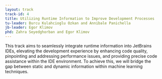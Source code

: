 ```yaml
---
layout: track
track-id: 4
title: Utilizing Runtime Information to Improve Development Processes
tu-leader: Burcu Kulahcioglu Ozkan and Annibale Panichella
jb-leader: Egor Klimov
phd: Zahra Seyedghorban and Egor Klimov
---
```


This track aims to seamlessly integrate runtime information into JetBrains IDEs, elevating the development experience by enhancing code quality, pinpointing and addressing performance issues, and providing precise code assistance within the IDE environment. To achieve this, we will bridge the gap between static and dynamic information within machine learning techniques.
